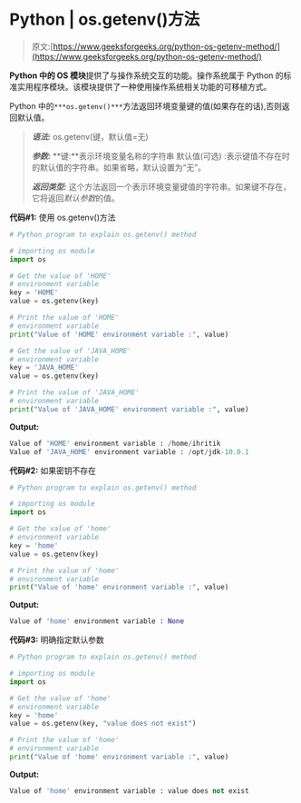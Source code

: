 # Python | os.getenv()方法

> 原文:[https://www.geeksforgeeks.org/python-os-getenv-method/](https://www.geeksforgeeks.org/python-os-getenv-method/)

**Python 中的 OS 模块**提供了与操作系统交互的功能。操作系统属于 Python 的标准实用程序模块。该模块提供了一种使用操作系统相关功能的可移植方式。

Python 中的`***os.getenv()***`方法返回环境变量键的值(如果存在的话),否则返回默认值。

> ***语法:*** os.getenv(键，默认值=无)
> 
> ***参数:***
> **键:**表示环境变量名称的字符串
> 默认值(可选) :表示键值不存在时的默认值的字符串。如果省略，默认设置为“无”。
> 
> ***返回类型:*** 这个方法返回一个表示环境变量键值的字符串。如果键不存在，它将返回*默认参数*的值。

**代码#1:** 使用 os.getenv()方法

```py
# Python program to explain os.getenv() method 

# importing os module 
import os

# Get the value of 'HOME'
# environment variable
key = 'HOME'
value = os.getenv(key)

# Print the value of 'HOME'
# environment variable
print("Value of 'HOME' environment variable :", value) 

# Get the value of 'JAVA_HOME'
# environment variable
key = 'JAVA_HOME'
value = os.getenv(key)

# Print the value of 'JAVA_HOME'
# environment variable
print("Value of 'JAVA_HOME' environment variable :", value) 
```

**Output:**

```py
Value of 'HOME' environment variable : /home/ihritik
Value of 'JAVA_HOME' environment variable : /opt/jdk-10.0.1

```

**代码#2:** 如果密钥不存在

```py
# Python program to explain os.getenv() method 

# importing os module 
import os

# Get the value of 'home'
# environment variable
key = 'home'
value = os.getenv(key)

# Print the value of 'home'
# environment variable
print("Value of 'home' environment variable :", value)
```

**Output:**

```py
Value of 'home' environment variable : None

```

**代码#3:** 明确指定默认参数

```py
# Python program to explain os.getenv() method 

# importing os module 
import os

# Get the value of 'home'
# environment variable
key = 'home'
value = os.getenv(key, "value does not exist")

# Print the value of 'home'
# environment variable
print("Value of 'home' environment variable :", value) 
```

**Output:**

```py
Value of 'home' environment variable : value does not exist

```